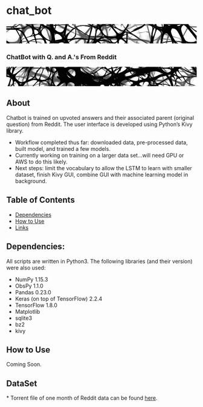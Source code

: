 # chat_bot
<img src="./imgs/Neurons-Network_T.jpg">
<p align ="center">
	<h3>ChatBot with Q. and A.'s From Reddit</h3>
</p>
<img src="./imgs/Neurons-Network_B.jpg">

<h2><a name="about">About</a></h2>  
Chatbot is trained on upvoted answers and their associated parent (original question) from Reddit. The user
interface is developed using Python’s Kivy library.

* Workflow completed thus far: downloaded data, pre-processed data, built model, and trained a few models.
* Currently working on training on a larger data set...will need GPU or AWS to do this likely.
* Next steps: limit the vocabulary to allow the LSTM to learn with smaller dataset, finish Kivy GUI, combine
GUI with machine learning model in background.


<h2>Table of Contents</h2>  

* [Dependencies](#dependencies)  
* [How to Use](#how)  
* [Links](#links)   



<h2><a name="dependencies">Dependencies:</a></h2>  
All scripts are written in Python3. The following libraries (and their version) were also used:  

* NumPy 1.15.3  
* ObsPy 1.1.0  
* Pandas 0.23.0  
* Keras (on top of TensorFlow)  2.2.4  
* TensorFlow 1.8.0  
* Matplotlib
* sqlite3
* bz2
* kivy


<h2><a name="how">How to Use</a></h2>  
Coming Soon.  


<h2><a name="links">DataSet</a></h2>
* Torrent file of one month of Reddit data can be found <a href= 'https://mega.nz/#!ysBWXRqK!yPXLr25PgJi184pbJU3GtnqUY4wG7YvuPpxJjEmnb9A'>here</a>.


